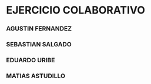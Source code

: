 # EJERCICIO COLABORATIVO

### AGUSTIN FERNANDEZ
### SEBASTIAN SALGADO
### EDUARDO URIBE
### MATIAS ASTUDILLO
